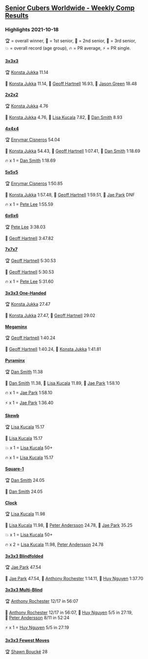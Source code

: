 <style>table {white-space: nowrap;}</style>
<link rel="stylesheet" type="text/css" href="/scw-comp/css/flags.css" />

## [Senior Cubers Worldwide - Weekly Comp Results](/scw-comp/results/)
### Highlights 2021-10-18

<span style="white-space: nowrap;">🏆 = overall winner</span>, <span style="white-space: nowrap;">🥇 = 1st senior</span>, <span style="white-space: nowrap;">🥈 = 2nd senior</span>, <span style="white-space: nowrap;">🥉 = 3rd senior</span>, <span style="white-space: nowrap;">💥 = overall record (age group)</span>, <span style="white-space: nowrap;">🔥 = PR average</span>, <span style="white-space: nowrap;">⚡ = PR single</span>.

#### [3x3x3](333.md)

<span style="white-space: nowrap;">🏆 [Konsta Jukka](../../persons/konsta_jukka/333.md) 11.14</span>

<span style="white-space: nowrap;">🥇 [Konsta Jukka](../../persons/konsta_jukka/333.md) 11.14</span>, <span style="white-space: nowrap;">🥈 [Geoff Hartnell](../../persons/geoff_hartnell/333.md) 16.93</span>, <span style="white-space: nowrap;">🥉 [Jason Green](../../persons/jason_green/333.md) 18.48</span>

#### [2x2x2](222.md)

<span style="white-space: nowrap;">🏆 [Konsta Jukka](../../persons/konsta_jukka/222.md) 4.76</span>

<span style="white-space: nowrap;">🥇 [Konsta Jukka](../../persons/konsta_jukka/222.md) 4.76</span>, <span style="white-space: nowrap;">🥈 [Lisa Kucala](../../persons/lisa_kucala/222.md) 7.82</span>, <span style="white-space: nowrap;">🥉 [Dan Smith](../../persons/dan_smith/222.md) 8.93</span>

#### [4x4x4](444.md)

<span style="white-space: nowrap;">🏆 [Enrymar Cisneros](../../persons/enrymar_cisneros/444.md) 54.04</span>

<span style="white-space: nowrap;">🥇 [Konsta Jukka](../../persons/konsta_jukka/444.md) 54.43</span>, <span style="white-space: nowrap;">🥈 [Geoff Hartnell](../../persons/geoff_hartnell/444.md) 1:07.41</span>, <span style="white-space: nowrap;">🥉 [Dan Smith](../../persons/dan_smith/444.md) 1:18.69</span>

🔥 x 1 = <span style="white-space: nowrap;">[Dan Smith](../../persons/dan_smith/444.md) 1:18.69</span>

#### [5x5x5](555.md)

<span style="white-space: nowrap;">🏆 [Enrymar Cisneros](../../persons/enrymar_cisneros/555.md) 1:50.85</span>

<span style="white-space: nowrap;">🥇 [Konsta Jukka](../../persons/konsta_jukka/555.md) 1:57.48</span>, <span style="white-space: nowrap;">🥈 [Geoff Hartnell](../../persons/geoff_hartnell/555.md) 1:59.51</span>, <span style="white-space: nowrap;">🥉 [Jae Park](../../persons/jae_park/555.md) DNF</span>

🔥 x 1 = <span style="white-space: nowrap;">[Pete Lee](../../persons/pete_lee/555.md) 1:55.59</span>

#### [6x6x6](666.md)

<span style="white-space: nowrap;">🏆 [Pete Lee](../../persons/pete_lee/666.md) 3:38.03</span>

<span style="white-space: nowrap;">🥇 [Geoff Hartnell](../../persons/geoff_hartnell/666.md) 3:47.82</span>

#### [7x7x7](777.md)

<span style="white-space: nowrap;">🏆 [Geoff Hartnell](../../persons/geoff_hartnell/777.md) 5:30.53</span>

<span style="white-space: nowrap;">🥇 [Geoff Hartnell](../../persons/geoff_hartnell/777.md) 5:30.53</span>

🔥 x 1 = <span style="white-space: nowrap;">[Pete Lee](../../persons/pete_lee/777.md) 5:31.60</span>

#### [3x3x3 One-Handed](333oh.md)

<span style="white-space: nowrap;">🏆 [Konsta Jukka](../../persons/konsta_jukka/333oh.md) 27.47</span>

<span style="white-space: nowrap;">🥇 [Konsta Jukka](../../persons/konsta_jukka/333oh.md) 27.47</span>, <span style="white-space: nowrap;">🥈 [Geoff Hartnell](../../persons/geoff_hartnell/333oh.md) 29.02</span>

#### [Megaminx](minx.md)

<span style="white-space: nowrap;">🏆 [Geoff Hartnell](../../persons/geoff_hartnell/minx.md) 1:40.24</span>

<span style="white-space: nowrap;">🥇 [Geoff Hartnell](../../persons/geoff_hartnell/minx.md) 1:40.24</span>, <span style="white-space: nowrap;">🥈 [Konsta Jukka](../../persons/konsta_jukka/minx.md) 1:41.81</span>

#### [Pyraminx](pyram.md)

<span style="white-space: nowrap;">🏆 [Dan Smith](../../persons/dan_smith/pyram.md) 11.38</span>

<span style="white-space: nowrap;">🥇 [Dan Smith](../../persons/dan_smith/pyram.md) 11.38</span>, <span style="white-space: nowrap;">🥈 [Lisa Kucala](../../persons/lisa_kucala/pyram.md) 11.89</span>, <span style="white-space: nowrap;">🥉 [Jae Park](../../persons/jae_park/pyram.md) 1:58.10</span>

🔥 x 1 = <span style="white-space: nowrap;">[Jae Park](../../persons/jae_park/pyram.md) 1:58.10</span>

⚡ x 1 = <span style="white-space: nowrap;">[Jae Park](../../persons/jae_park/pyram.md) 1:36.40</span>

#### [Skewb](skewb.md)

<span style="white-space: nowrap;">🏆 [Lisa Kucala](../../persons/lisa_kucala/skewb.md) 15.17</span>

<span style="white-space: nowrap;">🥇 [Lisa Kucala](../../persons/lisa_kucala/skewb.md) 15.17</span>

💥 x 1 = <span style="white-space: nowrap;">[Lisa Kucala](../../persons/lisa_kucala/skewb.md) 50+</span>

🔥 x 1 = <span style="white-space: nowrap;">[Lisa Kucala](../../persons/lisa_kucala/skewb.md) 15.17</span>

#### [Square-1](sq1.md)

<span style="white-space: nowrap;">🏆 [Dan Smith](../../persons/dan_smith/sq1.md) 24.05</span>

<span style="white-space: nowrap;">🥇 [Dan Smith](../../persons/dan_smith/sq1.md) 24.05</span>

#### [Clock](clock.md)

<span style="white-space: nowrap;">🏆 [Lisa Kucala](../../persons/lisa_kucala/clock.md) 11.98</span>

<span style="white-space: nowrap;">🥇 [Lisa Kucala](../../persons/lisa_kucala/clock.md) 11.98</span>, <span style="white-space: nowrap;">🥈 [Peter Andersson](../../persons/peter_andersson/clock.md) 24.78</span>, <span style="white-space: nowrap;">🥉 [Jae Park](../../persons/jae_park/clock.md) 35.25</span>

💥 x 1 = <span style="white-space: nowrap;">[Lisa Kucala](../../persons/lisa_kucala/clock.md) 50+</span>

🔥 x 2 = <span style="white-space: nowrap;">[Lisa Kucala](../../persons/lisa_kucala/clock.md) 11.98</span>, <span style="white-space: nowrap;">[Peter Andersson](../../persons/peter_andersson/clock.md) 24.78</span>

#### [3x3x3 Blindfolded](333bf.md)

<span style="white-space: nowrap;">🏆 [Jae Park](../../persons/jae_park/333bf.md) 47.54</span>

<span style="white-space: nowrap;">🥇 [Jae Park](../../persons/jae_park/333bf.md) 47.54</span>, <span style="white-space: nowrap;">🥈 [Anthony Rochester](../../persons/anthony_rochester/333bf.md) 1:14.11</span>, <span style="white-space: nowrap;">🥉 [Huy Nguyen](../../persons/huy_nguyen/333bf.md) 1:37.70</span>

#### [3x3x3 Multi-Blind](333mbf.md)

<span style="white-space: nowrap;">🏆 [Anthony Rochester](../../persons/anthony_rochester/333mbf.md) 12/17 in 56:07</span>

<span style="white-space: nowrap;">🥇 [Anthony Rochester](../../persons/anthony_rochester/333mbf.md) 12/17 in 56:07</span>, <span style="white-space: nowrap;">🥈 [Huy Nguyen](../../persons/huy_nguyen/333mbf.md) 5/5 in 27:19</span>, <span style="white-space: nowrap;">🥉 [Peter Andersson](../../persons/peter_andersson/333mbf.md) 8/11 in 52:24</span>

⚡ x 1 = <span style="white-space: nowrap;">[Huy Nguyen](../../persons/huy_nguyen/333mbf.md) 5/5 in 27:19</span>

#### [3x3x3 Fewest Moves](333fm.md)

<span style="white-space: nowrap;">🏆 [Shawn Boucké](../../persons/shawn_boucke/333fm.md) 28</span>


<!-- Global site tag (gtag.js) - Google Analytics -->
<script async src="https://www.googletagmanager.com/gtag/js?id=UA-86348435-3"></script>
<script>window.dataLayer = window.dataLayer || []; function gtag() {dataLayer.push(arguments);} gtag('js', new Date()); gtag('config', 'UA-86348435-3');</script>

